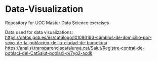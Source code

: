# Data-Visualization
Repository for UOC Master Data Science exercises

Data used for data visualizations:
https://datos.gob.es/es/catalogo/l01080193-cambios-de-domicilio-por-sexo-de-la-poblacion-de-la-ciudad-de-barcelona
https://analisi.transparenciacatalunya.cat/Salut/Registre-central-de-poblaci-del-CatSalut-poblaci-p/7yq2-acdk
